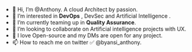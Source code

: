 - 👋 Hi, I’m @Anthony. A cloud Architect by passion.
- 👀 I’m interested in **DevOps** , DevSec and Artificial Intelligence .
- 🌱 I’m currently teaming up in  **Quality Assurance**.
- 💞️ I’m looking to collaborate on Artificial intelligence projects with UX. 
- 💞️ I love Open-source and my DMs are open for any project. 
- 📫 How to reach me on twitter ✅ @byansi_anthony. 

<!---
Addax101/Addax101 is a ✨ special ✨ repository because its `README.md` (this file) appears on your GitHub profile.
You can click the Preview link to take a look at your changes.
--->
